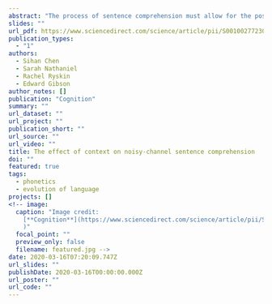 ```yaml
---
abstract: "The process of sentence comprehension must allow for the possibility of noise in the input, e.g., from speaker error, listener mishearing, or environmental noise. Consequently, semantically implausible sentences such as The girl tossed the apple the boy are often interpreted as a semantically plausible alternative (e.g., The girl tossed the apple to the boy). Previous investigations of noisy-channel comprehension have relied exclusively on paradigms with isolated sentences. Because supportive contexts alter the expectations of possible interpretations, the noisy channel framework predicts that context should encourage more inference in interpreting implausible sentences, relative to null contexts (i.e. a lack of context) or unsupportive contexts. In the present work, we tested this prediction in four types of sentence constructions: two where inference is relatively frequent (double object - prepositional object), and two where inference is rare (active-passive). We found evidence that in the two sentence types that commonly elicit inference, supportive contexts encourage noisy-channel inferences about the intended meaning of implausible sentences more than non-supportive contexts or null contexts. These results suggest that noisy-channel inference may be more pervasive in everyday language processing than previously assumed based on work with isolated sentences."
slides: ""
url_pdf: https://www.sciencedirect.com/science/article/pii/S0010027723001373?dgcid=author
publication_types:
  - "1"
authors:
  - Sihan Chen
  - Sarah Nathaniel
  - Rachel Ryskin
  - Edward Gibson
author_notes: []
publication: "Cognition"
summary: ""
url_dataset: ""
url_project: ""
publication_short: ""
url_source: ""
url_video: ""
title: The effect of context on noisy-channel sentence comprehension
doi: ""
featured: true
tags:
  - phonetics
  - evolution of language
projects: []
<!-- image:
  caption: "Image credit:
    [**Cognition**](https://www.sciencedirect.com/science/article/pii/S0010027723001373?dgcid=author
    )"
  focal_point: ""
  preview_only: false
  filename: featured.jpg -->
date: 2020-03-16T07:20:09.747Z
url_slides: ""
publishDate: 2020-03-16T00:00:00.000Z
url_poster: ""
url_code: ""
---
```

